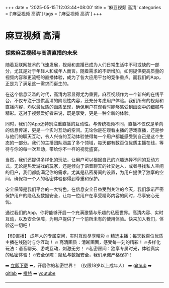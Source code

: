 +++
date = '2025-05-15T12:03:44+08:00'
title = '麻豆视频 高清'
categories = ['麻豆视频 高清']
tags = ['麻豆视频 高清']
+++

# 麻豆视频 高清

### 探索麻豆视频与高清直播的未来

随着互联网技术的飞速发展，视频和直播已成为人们日常生活中不可或缺的一部分，尤其是对于年轻人和成年人而言。随着需求的不断增加，如何提供更高质量的视频内容和更流畅的直播体验，成为了各大应用平台的竞争重点。而我们的App，正是为了满足这一需求而诞生的。

在这个信息泛滥的时代，高清内容显得尤为重要。麻豆视频作为一个新兴的在线平台，不仅专注于提供高清的阶段性内容，还充分考虑用户体验。我们所有的视频和直播内容，均以最优质的画质呈现，确保用户在观看时能够感受到画面中的细腻与精彩。这对于视频爱好者来说，既是享受，更是一种全新的体验。

同时，我们的App还特别注重直播的互动性。与传统视频不同，直播不仅仅是单向的信息传递，更是一个实时互动的空间。无论你是在观看主播的游戏直播，还是参与他们的聊天互动，令人兴奋的互动体验使得每一个用户都能感受到自己是这个生态的一部分。我们的主播团队涵盖了多个领域，每天都有数百位优质主播在线，等待与你的每一次互动，带给你不一样的视觉盛宴。

当然，我们还提供多样化的玩法，让用户可以根据自己的兴趣选择不同的互动方式。无论是热爱游戏的玩家，还是倾向于语音聊天的社交达人，或者寻找私人空间的用户，我们都能满足你的需求。尤其是私密房间的设置，为用户提供了独享的空间，确保每一个人的私密体验都得到尊重和保护。

安全保障是我们平台的一大特色。在信息安全日益受到关注的今天，我们承诺严密保护用户的隐私及数据安全，让每一位用户在享受精彩内容的同时，尽享安心无忧。

通过我们的App，你将能够开启一个充满激情与乐趣的私密世界。高清内容、实时互动，以及安全保障，为用户提供了一个前所未有的使用体验。快来加入我们，体验这一切吧！

【6D直播】
成年人的专属空间，实时互动尽享精彩
🔥 精选主播：每天数百位优质主播在线随时与你互动！
🔥 高清画质：清晰画面，感受每一刻的精彩！
🔥多样化玩法：语音聊天、游戏互动，刺激无穷！
🔥私密房间：独享专属时光，体验真实的私密体验！
🔥安全保障：隐私与数据安全，我们承诺严格保护！

➡️ [立即下载](https://down123.s3.ap-east-1.amazonaws.com/index.html?channelCode=blog) ⬅️，开启你的私密世界！
（仅限18岁以上成年人）
➡️ [github](https://aldult-live.github.io/)
➡️ [gitlab](https://seo-09598d.gitlab.io/)
➡️ [推特](https://x.com/wegame33)
➡️ [youtube](https://www.youtube.com/@6Dlive)

---
